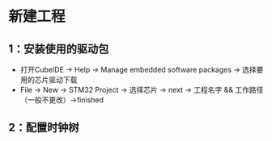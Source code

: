 # 新建工程
## 1：安装使用的驱动包
* 打开CubeIDE -> Help -> Manage embedded software packages -> 选择要用的芯片驱动下载
* File -> New -> STM32 Project -> 选择芯片 -> next -> 工程名字 && 工作路径（一般不更改）->finished

## 2：配置时钟树